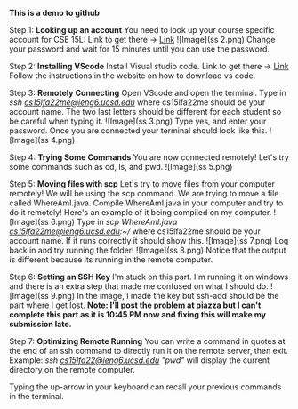 **This is a demo to github**

Step 1: **Looking up an account**
You need to look up your course specific account for CSE 15L:
Link to get there -> [Link](https://sdacs.ucsd.edu/~icc/index.php)
![Image](ss 2.png)
Change your password and wait for 15 minutes until you can use the password.

Step 2: **Installing VScode**
Install Visual studio code.
Link to get there -> [Link](https://code.visualstudio.com/)
Follow the instructions in the website on how to download vs code.

Step 3: **Remotely Connecting**
Open VScode and open the terminal. Type in *ssh cs15lfa22me@ieng6.ucsd.edu* where cs15lfa22me should be your account name. The two last letters should be different for each student so be careful when typing it.
![Image](ss 3.png)
Type yes, and enter your password. Once you are connected your terminal should look like this.
![Image](ss 4.png)

Step 4: **Trying Some Commands**
You are now connected remotely! Let's try some commands such as cd, ls, and pwd.
![Image](ss 5.png)

Step 5: **Moving files with scp**
Let's try to move files from your computer remotely! We will be using the scp command. We are trying to move a file called WhereAmI.java.
Compile WhereAmI.java in your computer and try to do it remotely!
Here's an example of it being compiled on my computer. 
![Image](ss 6.png)
Type in *scp WhereAmI.java cs15lfa22me@ieng6.ucsd.edu:~/* where cs15lfa22me should be your account name. If it runs correctly it should show this.
![Image](ss 7.png)
Log back in and try running the folder!
![Image](ss 8.png)
Notice that the output is different because its running in the remote computer.

Step 6: **Setting an SSH Key**
I'm stuck on this part. I'm running it on windows and there is an extra step that made me confused on what I should do.
![Image](ss 9.png)
In the image, I made the key but ssh-add should be the part where I get lost. **Note: I'll post the problem at piazza but I can't complete this part as it is 
                                                                                      10:45 PM now and fixing this will make my submission late.**

Step 7: **Optimizing Remote Running**
You can write a command in quotes at the end of an ssh command to directly run it on the remote server, then exit.
Example: *ssh cs15lfa22@ieng6.ucsd.edu "pwd"* will display the current directory on the remote computer.

Typing the up-arrow in your keyboard can recall your previous commands in the terminal.

